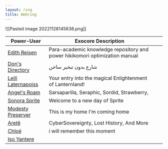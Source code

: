 ```yaml
---
layout: ring
title: Webring
---
```

![[Pasted image 20221128145638.png]]


| Power-User                                           | Exocore Description                                                         |     |     |
| ---------------------------------------------------- | --------------------------------------------------------------------------- | --- | --- |
| [Edith Reisen](http://reisen.netlify.app/)           | Para-academic knowledge repository and power hikikomori optimization manual |     |     |
| [Don's Directory](http://dons.directory/)            | شارع بدون تبخير ساخن                                                        |     |     |
| [Leili Laternapoiss](https://leili.netlify.app/)     | Your entry into the magical Enlightenment of Lanternland!                   |     |     |
| [Angel's Roam](https://eplenas.neocities.org/)       | Sarsaparilla, Seraphic, Sordid, Strawberry,                                 |     |     |
| [Sonora Sprite](https://spritecore.netlify.app/)     | Welcome to a new day of Sprite                                              |     |     |
| [Modesty Preserver](https:s//disengagea.toikos.net/) | This is my home I'm coming home                                             |     |     |
| [Aretê](https://primecult.one)                       | CyberSovereignty, Lost History, And More                                    |     |     |
| [Chloé](https://waifmaterial.com/)                   | i will remember this moment                                                 |     |     |
| [Iso Yantere](https://neotokio.net/)                 |                                                                            |     |     |